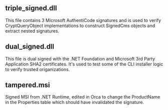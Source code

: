 
## triple_signed.dll

This file contains 3 Microsoft AuthentiCode signatures and is used to verify CryptQueryObject implementations to
construct SignedCms objects and extract nested signatures.

## dual_signed.dll

This file is dual signed with the .NET Foundation and Microsoft 3rd Party Application SHA2 certificates. It's used to
test some of the CLI installer logic to verify trusted origanizations.

## tampered.msi

Signed MSI from .NET Runtime, edited in Orca to change the ProductName in the Properties table which should have invalidated the signature.
